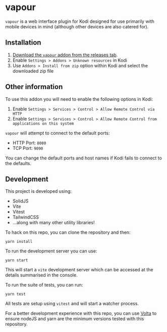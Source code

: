 # vapour

`vapour` is a web interface plugin for Kodi designed for use primarily with mobile devices in mind (although other devices are also catered for).

## Installation

1. [Download the `vapour` addon from the releases tab](https://github.com/mikerdean/vapour/releases).
2. Enable `Settings > Addons > Unknown resources` in Kodi
3. Use `Addons > Install from zip` option within Kodi and select the downloaded zip file

## Other information

To use this addon you will need to enable the following options in Kodi:

1. Enable `Settings > Services > Control > Allow Remote Control via HTTP`
2. Enable `Settings > Services > Control > Allow Remote Control from applications on this system`

`vapour` will attempt to connect to the default ports:

- HTTP Port: `8080`
- TCP Port: `9090`

You can change the default ports and host names if Kodi fails to connect to the defaults.

## Development

This project is developed using:

- SolidJS
- Vite
- Vitest
- TailwindCSS
- ...along with many other utility libraries!

To hack on this repo, you can clone the repository and then:

```
yarn install
```

To run the development server you can use:

```
yarn start
```

This will start a `vite` development server which can be accessed at the details summarised in the console.

To run the suite of tests, you can run:

```
yarn test
```

All tests are setup using `vitest` and will start a watcher process.

For a better development experience with this repo, you can use [Volta](https://docs.volta.sh/guide/getting-started) to ensure nodeJS and yarn are the minimum versions tested with this repository.
